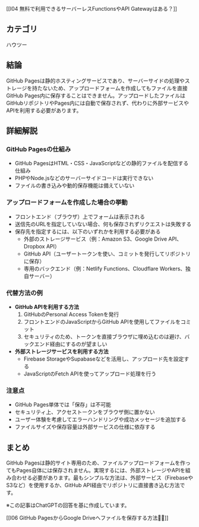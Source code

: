 [[I04 無料で利用できるサーバーレスFunctionsやAPI Gatewayはある？]]


## カテゴリ
ハウツー

## 結論
GitHub Pagesは静的ホスティングサービスであり、サーバーサイドの処理やストレージを持たないため、アップロードフォームを作成してもファイルを直接GitHub Pages内に保存することはできません。アップロードしたファイルはGitHubリポジトリやPages内には自動で保存されず、代わりに外部サービスやAPIを利用する必要があります。

## 詳細解説

### GitHub Pagesの仕組み
- GitHub PagesはHTML・CSS・JavaScriptなどの静的ファイルを配信する仕組み
- PHPやNode.jsなどのサーバーサイドコードは実行できない
- ファイルの書き込みや動的保存機能は備えていない

### アップロードフォームを作成した場合の挙動
- フロントエンド（ブラウザ）上でフォームは表示される
- 送信先のURLを指定していない場合、何も保存されずリクエストは失敗する
- 保存先を指定するには、以下のいずれかを利用する必要がある  
  - 外部のストレージサービス（例：Amazon S3、Google Drive API、Dropbox API）
  - GitHub API（ユーザートークンを使い、コミットを発行してリポジトリに保存）
  - 専用のバックエンド（例：Netlify Functions、Cloudflare Workers、独自サーバー）

### 代替方法の例
- **GitHub APIを利用する方法**  
  1. GitHubのPersonal Access Tokenを発行  
  2. フロントエンドのJavaScriptからGitHub APIを使用してファイルをコミット  
  3. セキュリティのため、トークンを直接ブラウザに埋め込むのは避け、バックエンド経由にするのが望ましい  
- **外部ストレージサービスを利用する方法**  
  - Firebase StorageやSupabaseなどを活用し、アップロード先を設定する  
  - JavaScriptのFetch APIを使ってアップロード処理を行う

### 注意点
- GitHub Pages単体では「保存」は不可能  
- セキュリティ上、アクセストークンをブラウザ側に置かない  
- ユーザー体験を考慮してエラーハンドリングや成功メッセージを追加する  
- ファイルサイズや保存容量は外部サービスの仕様に依存する

## まとめ
GitHub Pagesは静的サイト専用のため、ファイルアップロードフォームを作ってもPages自体には保存されません。実現するには、外部ストレージやAPIを組み合わせる必要があります。最もシンプルな方法は、外部サービス（FirebaseやS3など）を使用するか、GitHub API経由でリポジトリに直接書き込む方法です。

※この記事はChatGPTの回答を基に作成しています。

[[I06  GitHub PagesからGoogle Driveへファイルを保存する方法📂✨]]
